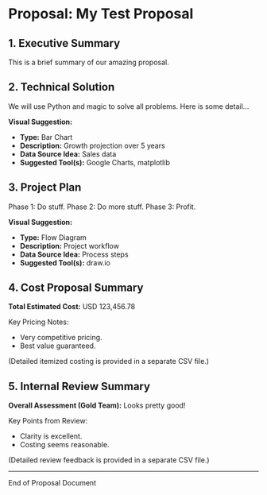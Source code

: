 # Proposal: My Test Proposal

## 1. Executive Summary

This is a brief summary of our amazing proposal.

## 2. Technical Solution

We will use Python and magic to solve all problems. Here is some detail...

**Visual Suggestion:**
- **Type:** Bar Chart
- **Description:** Growth projection over 5 years
- **Data Source Idea:** Sales data
- **Suggested Tool(s):** Google Charts, matplotlib

## 3. Project Plan

Phase 1: Do stuff. Phase 2: Do more stuff. Phase 3: Profit.

**Visual Suggestion:**
- **Type:** Flow Diagram
- **Description:** Project workflow
- **Data Source Idea:** Process steps
- **Suggested Tool(s):** draw.io

## 4. Cost Proposal Summary

**Total Estimated Cost:** USD 123,456.78

Key Pricing Notes:
- Very competitive pricing.
- Best value guaranteed.

(Detailed itemized costing is provided in a separate CSV file.)

## 5. Internal Review Summary

**Overall Assessment (Gold Team):** Looks pretty good!

Key Points from Review:
- Clarity is excellent.
- Costing seems reasonable.

(Detailed review feedback is provided in a separate CSV file.)

---
End of Proposal Document
